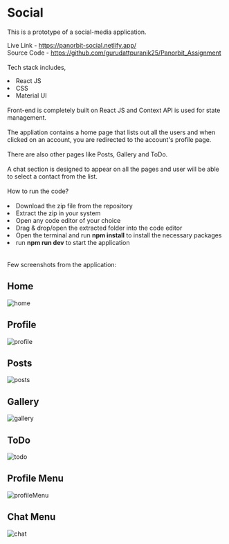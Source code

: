 # Social

This is a prototype of a social-media application.

Live Link - https://panorbit-social.netlify.app/
</br>
Source Code - https://github.com/gurudattpuranik25/Panorbit_Assignment
</br>
</br>
Tech stack includes,
<li>React JS</li>
<li>CSS</li>
<li>Material UI</li>
</br>
Front-end is completely built on React JS and Context API is used for state management.
</br>
</br>
The appliation contains a home page that lists out all the users and when clicked on an account, you are redirected to the account's profile page. 
</br>
</br>
There are also other pages like Posts, Gallery and ToDo. 
</br>
</br>
A chat section is designed to appear on all the pages and user will be able to select a contact from the list.
</br>
</br>
How to run the code?
</br>
</br>
<li>Download the zip file from the repository</li>
<li>Extract the zip in your system</li>
<li>Open any code editor of your choice</li>
<li>Drag & drop/open the extracted folder into the code editor</li>
<li>Open the terminal and run <b>npm install</b> to install the necessary packages</li>
<li>run <b>npm run dev</b> to start the application</li>

</br>
</br>
Few screenshots from the application:

<h2>Home</h2>

![home](https://github.com/gurudattpuranik25/Panorbit_Assignment/assets/106954034/85a9a841-a439-4e6d-8f88-311a7a18e9d2)

<h2>Profile</h2>

![profile](https://github.com/gurudattpuranik25/Panorbit_Assignment/assets/106954034/f4788e37-7eac-48ca-90f0-cf77f322bf84)

<h2>Posts</h2>

![posts](https://github.com/gurudattpuranik25/Panorbit_Assignment/assets/106954034/eb040267-c15f-4344-81bb-f641701a776b)

<h2>Gallery</h2>

![gallery](https://github.com/gurudattpuranik25/Panorbit_Assignment/assets/106954034/12d39acf-202c-4468-8ff9-a6cb1a205f20)

<h2>ToDo</h2>

![todo](https://github.com/gurudattpuranik25/Panorbit_Assignment/assets/106954034/ceadc8da-b08b-45ee-82fa-87e5933a1210)

<h2>Profile Menu</h2>

![profileMenu](https://github.com/gurudattpuranik25/Panorbit_Assignment/assets/106954034/653ba6bf-d270-42c8-99f5-a27f8446f27e)

<h2>Chat Menu</h2>

![chat](https://github.com/gurudattpuranik25/Panorbit_Assignment/assets/106954034/88e7501b-daf0-4e5d-a9b1-f5c6340021c2)

